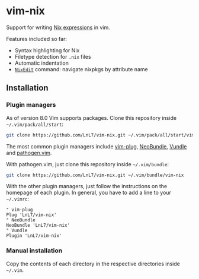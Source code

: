 # vim-nix

Support for writing [Nix expressions](http://nixos.org/nix/manual/#chap-writing-nix-expressions) in vim.

Features included so far:

* Syntax highlighting for Nix
* Filetype detection for `.nix` files
* Automatic indentation
* [`NixEdit`](https://github.com/LnL7/vim-nix/commit/9b2e5c5d389e4a7f2b587ae1fdf7a46143993f21) command: navigate nixpkgs by attribute name


## Installation

### Plugin managers

As of version 8.0 Vim supports packages. Clone this repository inside `~/.vim/pack/all/start`:

```bash
git clone https://github.com/LnL7/vim-nix.git ~/.vim/pack/all/start/vim-nix
```

The most common plugin managers include [vim-plug][vim-plug],
[NeoBundle][neobundle], [Vundle][vundle] and [pathogen.vim][pathogen].

With pathogen.vim, just clone this repository inside `~/.vim/bundle`:

```bash
git clone https://github.com/LnL7/vim-nix.git ~/.vim/bundle/vim-nix
```

With the other plugin managers, just follow the instructions on the homepage of
each plugin. In general, you have to add a line to your `~/.vimrc`:

```viml
" vim-plug
Plug 'LnL7/vim-nix'
" NeoBundle
NeoBundle 'LnL7/vim-nix'
" Vundle
Plugin 'LnL7/vim-nix'
```

### Manual installation

Copy the contents of each directory in the respective directories inside
`~/.vim`.


[vim-plug]: https://github.com/junegunn/vim-plug
[vundle]: https://github.com/gmarik/Vundle.vim
[neobundle]: https://github.com/Shougo/neobundle.vim
[pathogen]: https://github.com/tpope/vim-pathogen
